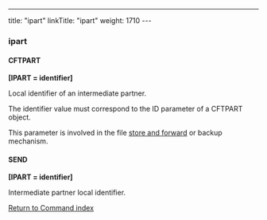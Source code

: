 ---
title: "ipart"
linkTitle: "ipart"
weight: 1710
--- <span id="ipart"></span>

### ipart

#### CFTPART

****[IPART = identifier]****

Local identifier of an intermediate
partner.

The identifier value must correspond to the ID parameter of a
CFTPART object.

This parameter is involved in the file [store
and forward](../../../../concepts/transfer_command_overview/store_and_forward_mode_routing) or backup mechanism.

#### SEND

****[IPART = identifier]****

Intermediate partner local identifier.

[Return to Command index](../../)

